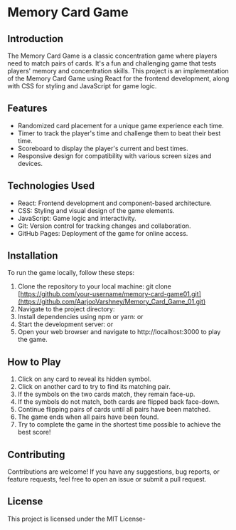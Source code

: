 # Memory Card Game

## Introduction
The Memory Card Game is a classic concentration game where players need to match pairs of cards. It's a fun and challenging game that tests players' memory and concentration skills. This project is an implementation of the Memory Card Game using React for the frontend development, along with CSS for styling and JavaScript for game logic.

## Features
- Randomized card placement for a unique game experience each time.
- Timer to track the player's time and challenge them to beat their best time.
- Scoreboard to display the player's current and best times.
- Responsive design for compatibility with various screen sizes and devices.

## Technologies Used
- React: Frontend development and component-based architecture.
- CSS: Styling and visual design of the game elements.
- JavaScript: Game logic and interactivity.
- Git: Version control for tracking changes and collaboration.
- GitHub Pages: Deployment of the game for online access.

## Installation
To run the game locally, follow these steps:
1. Clone the repository to your local machine:
git clone [https://github.com/your-username/memory-card-game01.git](https://github.com/AarjooVarshney/Memory_Card_Game_01.git)
2. Navigate to the project directory:
3. Install dependencies using npm or yarn:
or
4. Start the development server:
or
5. Open your web browser and navigate to http://localhost:3000 to play the game.

## How to Play
1. Click on any card to reveal its hidden symbol.
2. Click on another card to try to find its matching pair.
3. If the symbols on the two cards match, they remain face-up.
4. If the symbols do not match, both cards are flipped back face-down.
5. Continue flipping pairs of cards until all pairs have been matched.
6. The game ends when all pairs have been found.
7. Try to complete the game in the shortest time possible to achieve the best score!

## Contributing
Contributions are welcome! If you have any suggestions, bug reports, or feature requests, feel free to open an issue or submit a pull request.

## License
This project is licensed under the MIT License-

